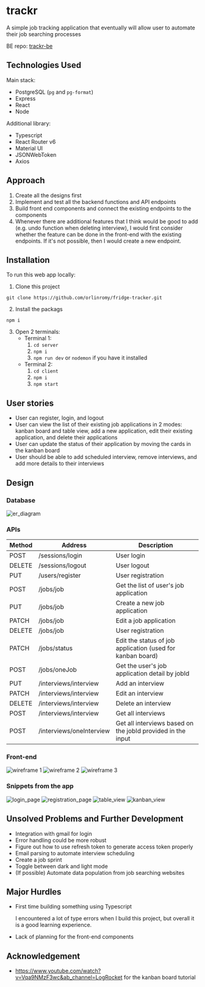 # trackr

A simple job tracking application that eventually will allow user to automate their job searching processes

BE repo: [trackr-be](https://github.com/orlinromy/trackr-be)

## Technologies Used

Main stack:

- PostgreSQL (`pg` and `pg-format`)
- Express
- React
- Node

Additional library:

- Typescript
- React Router v6
- Material UI
- JSONWebToken
- Axios

## Approach

1. Create all the designs first
2. Implement and test all the backend functions and API endpoints
3. Build front end components and connect the existing endpoints to the components
4. Whenever there are additional features that I think would be good to add (e.g. undo function when deleting interview), I would first consider whether the feature can be done in the front-end with the existing endpoints. If it's not possible, then I would create a new endpoint.

## Installation

To run this web app locally:

1. Clone this project

```
git clone https://github.com/orlinromy/fridge-tracker.git
```

2. Install the packags

```
npm i
```

3. Open 2 terminals:
   - Terminal 1:
     1. `cd server`
     2. `npm i`
     3. `npm run dev` or `nodemon` if you have it installed
   - Terminal 2:
     1. `cd client`
     2. `npm i`
     3. `npm start`

## User stories

- User can register, login, and logout
- User can view the list of their existing job applications in 2 modes: kanban board and table view, add a new application, edit their existing application, and delete their applications
- User can update the status of their application by moving the cards in the kanban board
- User should be able to add scheduled interview, remove interviews, and add more details to their interviews

## Design

### Database

![er_diagram](readmefiles/er_diagram.png)

### APIs

| Method | Address                  | Description                                                 |
| ------ | ------------------------ | ----------------------------------------------------------- |
| POST   | /sessions/login          | User login                                                  |
| DELETE | /sessions/logout         | User logout                                                 |
| PUT    | /users/register          | User registration                                           |
| POST   | /jobs/job                | Get the list of user's job application                      |
| PUT    | /jobs/job                | Create a new job application                                |
| PATCH  | /jobs/job                | Edit a job application                                      |
| DELETE | /jobs/job                | User registration                                           |
| PATCH  | /jobs/status             | Edit the status of job application (used for kanban board)  |
| POST   | /jobs/oneJob             | Get the user's job application detail by jobId              |
| PUT    | /interviews/interview    | Add an interview                                            |
| PATCH  | /interviews/interview    | Edit an interview                                           |
| DELETE | /interviews/interview    | Delete an interview                                         |
| POST   | /interviews/interview    | Get all interviews                                          |
| POST   | /interviews/oneInterview | Get all interviews based on the jobId provided in the input |

### Front-end

![wireframe 1](readmefiles/wireframe_1.jpg)
![wireframe 2](readmefiles/wireframe_2.jpg)
![wireframe 3](readmefiles/wireframe_3.jpg)

### Snippets from the app

![login_page](readmefiles/login_page.png)
![registration_page](readmefiles/registration_page.png)
![table_view](readmefiles/table_view.png)
![kanban_view](readmefiles/kanban_view.png)

## Unsolved Problems and Further Development

- Integration with gmail for login
- Error handling could be more robust
- Figure out how to use refresh token to generate access token properly
- Email parsing to automate interview scheduling
- Create a job sprint
- Toggle between dark and light mode
- (If possible) Automate data population from job searching websites

## Major Hurdles

- First time building something using Typescript

  I encountered a lot of type errors when I build this project, but overall it is a good learning experience.

- Lack of planning for the front-end components

## Acknowledgement

- https://www.youtube.com/watch?v=Vqa9NMzF3wc&ab_channel=LogRocket for the kanban board tutorial
